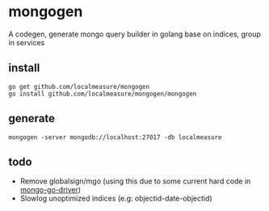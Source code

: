 # mongogen

A codegen, generate mongo query builder in golang base on indices, group in services

## install
```
go get github.com/localmeasure/mongogen
go install github.com/localmeasure/mongogen/mongogen
```

## generate
```
mongogen -server mongodb://localhost:27017 -db localmeasure
```

## todo
* Remove globalsign/mgo (using this due to some current hard code in [mongo-go-driver](https://github.com/mongodb/mongo-go-driver))
* Slowlog unoptimized indices (e.g: objectid-date-objectid)

